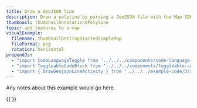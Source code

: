 ```yaml
---
title: Draw a GeoJSON line
description: Draw a polyline by parsing a GeoJSON file with the Map SDK.
thumbnail: thumbnailAnnotationsPolyline
topic: add features to a map
visualExample:
  filename: thumbnailGettingStartedSimpleMap
  fileFormat: png
  rotation: horizontal
prependJs:
  - "import CodeLanguageToggle from '../../../components/code-language-toggle'"
  - "import ToggleableCodeBlock from '../../../components/toggleable-code-block'"
  - "import { DrawGeojsonLineActivity } from '../../../example-code/DrawGeojsonLineActivity.js'"
---
```


Any notes about this example would go here. 

{{
  <CodeLanguageToggle />
  <ToggleableCodeBlock 
    codeSnippet={DrawGeojsonLineActivity}
  />
}}
